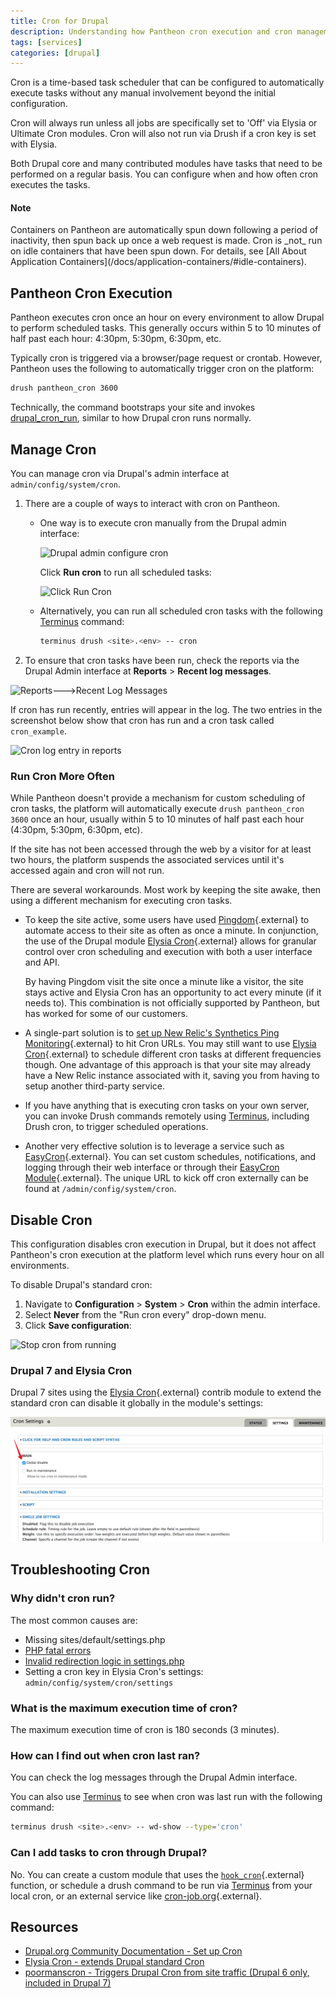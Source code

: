 ```yaml
---
title: Cron for Drupal
description: Understanding how Pantheon cron execution and cron management works on your Drupal site.
tags: [services]
categories: [drupal]
---
```

Cron is a time-based task scheduler that can be configured to automatically execute tasks without any manual involvement beyond the initial configuration.

Cron will always run unless all jobs are specifically set to 'Off' via Elysia or Ultimate Cron modules. Cron will also not run via Drush if a cron key is set with Elysia.

Both Drupal core and many contributed modules have tasks that need to be performed on a regular basis. You can configure when and how often cron executes the tasks.

<div class="alert alert-info">
<h4 class="info">Note</h4>
<p markdown="1">Containers on Pantheon are automatically spun down following a period of inactivity, then spun back up once a web request is made. Cron is _not_ run on idle containers that have been spun down. For details, see [All About Application Containers](/docs/application-containers/#idle-containers).</p></div>

## Pantheon Cron Execution
Pantheon executes cron once an hour on every environment to allow Drupal to perform scheduled tasks. This generally occurs within 5 to 10 minutes of half past each hour: 4:30pm, 5:30pm, 6:30pm, etc.

Typically cron is triggered via a browser/page request or crontab. However, Pantheon uses the following to automatically trigger cron on the platform:
```bash
drush pantheon_cron 3600
```
Technically, the command bootstraps your site and invokes [drupal\_cron\_run](https://api.drupal.org/api/drupal/includes!common.inc/function/drupal_cron_run/7), similar to how Drupal cron runs normally.

## Manage Cron

You can manage cron via Drupal's admin interface at `admin/config/system/cron`.

1.  There are a couple of ways to interact with cron on Pantheon.

    - One way is to execute cron manually from the Drupal admin interface:

      ![Drupal admin configure cron](/source/docs/assets/images/cron-config.png)

      Click **Run cron** to run all scheduled tasks:

      ![Click Run Cron](/source/docs/assets/images/run-cron.png)

    - Alternatively, you can run all scheduled cron tasks with the following [Terminus](/docs/terminus/) command:

      ```bash
      terminus drush <site>.<env> -- cron
      ```

2.  To ensure that cron tasks have been run, check the reports via the Drupal Admin interface at **Reports** > **Recent log messages**.

 ![Reports--->Recent Log Messages](/source/docs/assets/images/recent-log-reports.png)

 If cron has run recently, entries will appear in the log. The two entries in the screenshot below show that cron has run and a cron task called `cron_example`.

 ![Cron log entry in reports](/source/docs/assets/images/drupal-reports.png)

### Run Cron More Often

While Pantheon doesn't provide a mechanism for custom scheduling of cron tasks, the platform will automatically execute `drush pantheon_cron 3600` once an hour, usually within 5 to 10 minutes of half past each hour (4:30pm, 5:30pm, 6:30pm, etc).

If the site has not been accessed through the web by a visitor for at least two hours, the platform suspends the associated services until it's accessed again and cron will not run.

There are several workarounds. Most work by keeping the site awake, then using a different mechanism for executing cron tasks.

 - To keep the site active, some users have used [Pingdom](https://www.pingdom.com/){.external} to automate access to their site as often as once a minute. In conjunction, the use of the Drupal module [Elysia Cron](https://www.drupal.org/project/elysia_cron){.external} allows for granular control over cron scheduling and execution with both a user interface and API.

   By having Pingdom visit the site once a minute like a visitor, the site stays active and Elysia Cron has an opportunity to act every minute (if it needs to). This combination is not officially supported by Pantheon, but has worked for some of our customers.

 - A single-part solution is to [set up New Relic's Synthetics Ping Monitoring](https://docs.newrelic.com/docs/synthetics/new-relic-synthetics/using-monitors/add-edit-monitors){.external} to hit Cron URLs. You may still want to use [Elysia Cron](https://www.drupal.org/project/elysia_cron){.external} to schedule different cron tasks at different frequencies though. One advantage of this approach is that your site may already have a New Relic instance associated with it, saving you from having to setup another third-party service.

 - If you have anything that is executing cron tasks on your own server, you can invoke Drush commands remotely using [Terminus](/docs/terminus/), including Drush cron, to trigger scheduled operations.

 - Another very effective solution is to leverage a service such as [EasyCron](https://www.easycron.com/){.external}. You can set custom schedules, notifications, and logging through their web interface or through their [EasyCron Module](https://drupal.org/project/EasyCron){.external}. The unique URL to kick off cron externally can be found at `/admin/config/system/cron`.


## Disable Cron

This configuration disables cron execution in Drupal, but it does not affect Pantheon's cron execution at the platform level which runs every hour on all environments.

To disable Drupal's standard cron:

1. Navigate to **Configuration** > **System** > **Cron** within the admin interface.
2. Select **Never** from the "Run cron every" drop-down menu.
3. Click **Save configuration**:

  ![Stop cron from running](/source/docs/assets/images/run-cron-config.png)

### Drupal 7 and Elysia Cron

Drupal 7 sites using the [Elysia Cron](https://www.drupal.org/project/elysia_cron){.external} contrib module to extend the standard cron can disable it globally in the module's settings:

![disable cron globally by Elysia Cron](/source/docs/assets/images/disable_cron_elysia.png)

## Troubleshooting Cron

### Why didn't cron run?

The most common causes are:

- Missing sites/default/settings.php
- [PHP fatal errors](/docs/php-errors/)
- [Invalid redirection logic in settings.php](/docs/domains/#redirect-to-https-and-the-primary-domain)
- Setting a cron key in Elysia Cron's settings: `admin/config/system/cron/settings`

### What is the maximum execution time of cron?

The maximum execution time of cron is 180 seconds (3 minutes).

### How can I find out when cron last ran?

You can check the log messages through the Drupal Admin interface.

You can also use [Terminus](/docs/terminus/) to see when cron was last run with the following command:
```bash
terminus drush <site>.<env> -- wd-show --type='cron'
```

### Can I add tasks to cron through Drupal?

No. You can create a custom module that uses the [`hook_cron`](https://api.drupal.org/api/drupal/core%21core.api.php/function/hook_cron/8.6.x){.external} function, or schedule a drush command to be run via [Terminus](/source/docs/terminus/) from your local cron, or an external service like [cron-job.org](https://cron-job.org/){.external}.

## Resources

- [Drupal.org Community Documentation - Set up Cron](https://www.drupal.org/docs/7/setting-up-cron/overview)
- [Elysia Cron - extends Drupal standard Cron](https://www.drupal.org/project/elysia_cron)
- [poormanscron - Triggers Drupal Cron from site traffic (Drupal 6 only, included in Drupal 7)](https://drupal.org/project/poormanscron)
